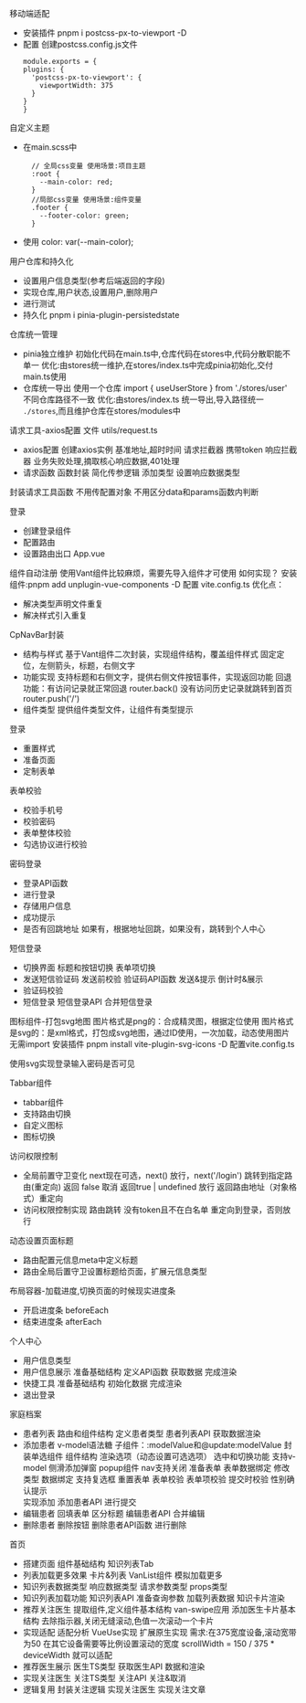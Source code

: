 移动端适配

- 安装插件
  pnpm i postcss-px-to-viewport -D
- 配置
  创建postcss.config.js文件
  ```
  module.exports = {
  plugins: {
    'postcss-px-to-viewport': {
      viewportWidth: 375
    }
  }
  }
  ```

自定义主题
- 在main.scss中
  ```
    // 全局css变量 使用场景:项目主题
    :root {
      --main-color: red;
    }
    //局部css变量 使用场景:组件变量
    .footer {
      --footer-color: green;
    }
  ```
- 使用
  color: var(--main-color);


用户仓库和持久化
- 设置用户信息类型(参考后端返回的字段)
- 实现仓库,用户状态,设置用户,删除用户
- 进行测试
- 持久化
  pnpm i pinia-plugin-persistedstate

仓库统一管理
- pinia独立维护
  初始化代码在main.ts中,仓库代码在stores中,代码分散职能不单一
  优化:由stores统一维护,在stores/index.ts中完成pinia初始化,交付main.ts使用
- 仓库统一导出
  使用一个仓库 import { useUserStore } from './stores/user' 不同仓库路径不一致
  优化:由stores/index.ts 统一导出,导入路径统一 `./stores`,而且维护仓库在stores/modules中

请求工具-axios配置  文件 utils/request.ts
- axios配置
  创建axios实例  基准地址,超时时间
  请求拦截器 携带token
  响应拦截器 业务失败处理,摘取核心响应数据,401处理
- 请求函数
  函数封装 简化传参逻辑
  添加类型 设置响应数据类型

封装请求工具函数
  不用传配置对象
  不用区分data和params函数内判断

登录
- 创建登录组件
- 配置路由
- 设置路由出口  App.vue

组件自动注册
使用Vant组件比较麻烦，需要先导入组件才可使用
如何实现？
安装组件:pnpm add unplugin-vue-components -D
配置 vite.config.ts
优化点：
- 解决类型声明文件重复
- 解决样式引入重复


CpNavBar封装
- 结构与样式
  基于Vant组件二次封装，实现组件结构，覆盖组件样式
  固定定位，左侧箭头，标题，右侧文字
- 功能实现
  支持标题和右侧文字，提供右侧文件按钮事件，实现返回功能
    回退功能：有访问记录就正常回退 router.back()
            没有访问历史记录就跳转到首页 router.push('/')
- 组件类型
  提供组件类型文件，让组件有类型提示


登录
- 重置样式
- 准备页面
- 定制表单
  
表单校验
- 校验手机号
- 校验密码
- 表单整体校验
- 勾选协议进行校验

密码登录
- 登录API函数
- 进行登录
- 存储用户信息
- 成功提示
- 是否有回跳地址 如果有，根据地址回跳，如果没有，跳转到个人中心

短信登录
- 切换界面
  标题和按钮切换
  表单项切换
- 发送短信验证码
  发送前校验
  验证码API函数
  发送&提示
  倒计时&展示
- 验证码校验
- 短信登录
  短信登录API
  合并短信登录

图标组件-打包svg地图
图片格式是png的：合成精灵图，根据定位使用
图片格式是svg的：是xml格式，打包成svg地图，通过ID使用，一次加载，动态使用图片无需import
安装插件 pnpm install vite-plugin-svg-icons -D
配置vite.config.ts

使用svg实现登录输入密码是否可见

Tabbar组件
- tabbar组件
- 支持路由切换
- 自定义图标
- 图标切换

访问权限控制
- 全局前置守卫变化
  next现在可选，next() 放行，next('/login') 跳转到指定路由(重定向)
  返回 false 取消
  返回true | undefined 放行
  返回路由地址（对象格式）重定向
- 访问权限控制实现
  路由跳转
  没有token且不在白名单 重定向到登录，否则放行


动态设置页面标题
- 路由配置元信息meta中定义标题
- 路由全局后置守卫设置标题给页面，扩展元信息类型

布局容器-加载进度,切换页面的时候现实进度条
- 开启进度条 beforeEach
- 结束进度条 afterEach
  
个人中心
- 用户信息类型
- 用户信息展示
  准备基础结构
  定义API函数
  获取数据
  完成渲染
- 快捷工具
  准备基础结构
  初始化数据
  完成渲染
- 退出登录

家庭档案
- 患者列表
  路由和组件结构  定义患者类型  患者列表API  获取数据渲染
- 添加患者
  v-model语法糖
    子组件：:modelValue和@update:modelValue
  封装单选组件
    组件结构 渲染选项（动态设置可选选项） 选中和切换功能 支持v-model
  侧滑添加弹窗
    popup组件 nav支持关闭 准备表单
  表单数据绑定
    修改类型 数据绑定 支持复选框 重置表单
  表单校验
    表单项校验  提交时校验  性别确认提示  
  实现添加
    添加患者API 进行提交
- 编辑患者
  回填表单 区分标题 编辑患者API 合并编辑
- 删除患者
  删除按钮 删除患者API函数 进行删除

首页
- 搭建页面
  组件基础结构
  知识列表Tab
- 列表加载更多效果
  卡片&列表 VanList组件 模拟加载更多
- 知识列表数据类型
  响应数据类型 请求参数类型 props类型
- 知识列表加载功能
  知识列表API 准备查询参数 加载列表数据 知识卡片渲染
- 推荐关注医生
  提取组件,定义组件基本结构
  van-swipe应用
  添加医生卡片基本结构
  去除指示器,关闭无缝滚动,色值一次滚动一个卡片
- 实现适配
  适配分析 VueUse实现 扩展原生实现
  需求:在375宽度设备,滚动宽带为50  在其它设备需要等比例设置滚动的宽度 scrollWidth = 150 / 375 * deviceWidth 就可以适配
- 推荐医生展示
  医生TS类型 获取医生API 数据和渲染
- 实现关注医生
  关注TS类型 关注API 关注&取消
- 逻辑复用
  封装关注逻辑 实现关注医生 实现关注文章
